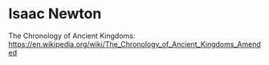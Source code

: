 # Isaac Newton

The Chronology of Ancient Kingdoms: https://en.wikipedia.org/wiki/The_Chronology_of_Ancient_Kingdoms_Amended
